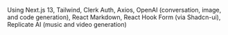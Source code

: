 Using Next.js 13, Tailwind, Clerk Auth, Axios, OpenAI (conversation, image, and code generation), React Markdown, React Hook Form (via Shadcn-ui), Replicate AI (music and video generation)
